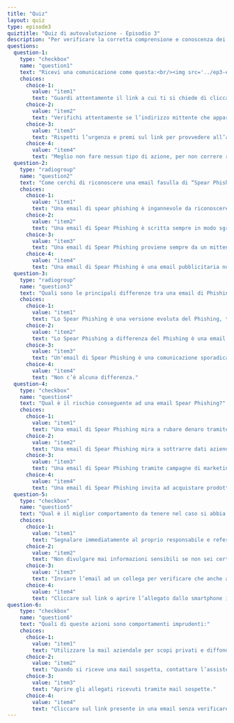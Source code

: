 ```yaml
---
title: "Quiz"
layout: quiz
type: episode3
quiztitle: "Quiz di autovalutazione - Episodio 3"
description: "Per verificare la corretta comprensione e conoscenza dei temi di Security Awareness trattati in questo corso, qui è possibile effettuare un quiz di autovalutazione!"
questions:
  question-1:
    type: "checkbox"
    name: "question1"
    text: "Ricevi una comunicazione come questa:<br/><img src='../ep3-email.png'><br/>La tua reazione:"
    choices:
      choice-1:
        value: "item1"
        text: "Guardi attentamente il link a cui ti si chiede di cliccare e verifichi se l’indirizzo che si legge nel testo è lo stesso che appare se ti fermi con il mouse sopra il collegamento."
      choice-2:
        value: "item2"
        text: "Verifichi attentamente se l’indirizzo mittente che appare corrisponde a quello presente nelle proprietà della mail."
      choice-3:
        value: "item3"
        text: "Rispetti l’urgenza e premi sul link per provvedere all’aggiornamento dei dati."
      choice-4:
        value: "item4"
        text: "Meglio non fare nessun tipo di azione, per non correre rischi. Cestini la mail."
  question-2:
    type: "radiogroup"
    name: "question2"
    text: "Come cerchi di riconoscere una email fasulla di “Spear Phishing”?"
    choices:
      choice-1:
        value: "item1"
        text: "Una email di spear phishing è ingannevole da riconoscere perché è creata sulla base degli interessi o attività della vittima e sembra provenire da un interlocutore abituale. Solitamente possono contenere: un allegato, che spesso include un malware; un link da cui si scarica un malware o inserire credenziali di accesso o carte di credito; oppure il testo invita a fare un trasferimento di denaro."
      choice-2:
        value: "item2"
        text: "Una email di Spear Phishing è scritta sempre in modo sgrammaticato ed impersonale."
      choice-3:
        value: "item3"
        text: "Una email di Spear Phishing proviene sempre da un mittente sconosciuto. Solitamente possono contenere: un allegato, che spesso include un malware; un link da cui si scarica un malware o inserire credenziali di accesso o carte di credito; oppure il testo invita a fare un trasferimento di denaro."
      choice-4:
        value: "item4"
        text: "Una email di Spear Phishing è una email pubblicitaria non gradita."
  question-3:
    type: "radiogroup"
    name: "question3"
    text: "Quali sono le principali differenze tra una email di Phishing e una email di Spear Phishing?"
    choices:
      choice-1:
        value: "item1"
        text: "Lo Spear Phishing è una versione evoluta del Phishing, tramite una comunicazione modellata sul destinatario della comunicazione, creata da utenti malintenzionati che hanno raccolto informazioni specifiche, per esempio tramite tecniche di ingegneria sociale, ricerche specifiche sull’individuo o sull'organizzazione da colpire."
      choice-2:
        value: "item2"
        text: "Lo Spear Phishing a differenza del Phishing è una email non desiderata che contiene informazioni a carattere pubblicitario ricevuta da un interlocutore abituale."
      choice-3:
        value: "item3"
        text: "Un'email di Spear Phishing è una comunicazione sporadica, mentre un’email di phishing è una comunicazione pervasiva e continua."
      choice-4:
        value: "item4"
        text: "Non c’è alcuna differenza."
  question-4:
    type: "checkbox"
    name: "question4"
    text: "Qual è il rischio conseguente ad una email Spear Phishing?"
    choices:
      choice-1:
        value: "item1"
        text: "Una email di Spear Phishing mira a rubare denaro tramite sottrazione indebita o ricatto."
      choice-2:
        value: "item2"
        text: "Una email di Spear Phishing mira a sottrarre dati aziendali sensibili, procurare danni alla reputazione, fare spionaggio."
      choice-3:
        value: "item3"
        text: "Una email di Spear Phishing tramite campagne di marketing pervasive induce l’individuo o l’azienda ad investire in prodotti finanziari ad alto rendimento."
      choice-4:
        value: "item4"
        text: "Una email di Spear Phishing invita ad acquistare prodotti commerciali."
  question-5:
    type: "checkbox"
    name: "question5"
    text: "Qual è il miglior comportamento da tenere nel caso si abbia il ragionevole sospetto di avere aperto un allegato o un link sospetto?"
    choices:
      choice-1:
        value: "item1"
        text: "Segnalare immediatamente al proprio responsabile e referente tecnico informatico l’email ricevuta e l’azione sospetta eseguita, quindi spegnere il computer."
      choice-2:
        value: "item2"
        text: "Non divulgare mai informazioni sensibili se non sei certo che la fonte sia legittima e abbia il titolo per ricevere tale informazione."
      choice-3:
        value: "item3"
        text: "Inviare l’email ad un collega per verificare che anche aprendo l’allegato o il link sul suo computer c’è un comportamento anomalo."
      choice-4:
        value: "item4"
        text: "Cliccare sul link o aprire l’allegato dallo smartphone invece che dal computer."
question-6:
    type: "checkbox"
    name: "question6"
    text: "Quali di queste azioni sono comportamenti imprudenti:"
    choices:
      choice-1:
        value: "item1"
        text: "Utilizzare la mail aziendale per scopi privati e diffonderla sui social network, esponendosi a tecniche di social engineering."
      choice-2:
        value: "item2"
        text: "Quando si riceve una mail sospetta, contattare l’assistenza tecnica."
      choice-3:
        value: "item3"
        text: "Aprire gli allegati ricevuti tramite mail sospette."
      choice-4:
        value: "item4"
        text: "Cliccare sul link presente in una email senza verificare la url e il mittente."
---
```

